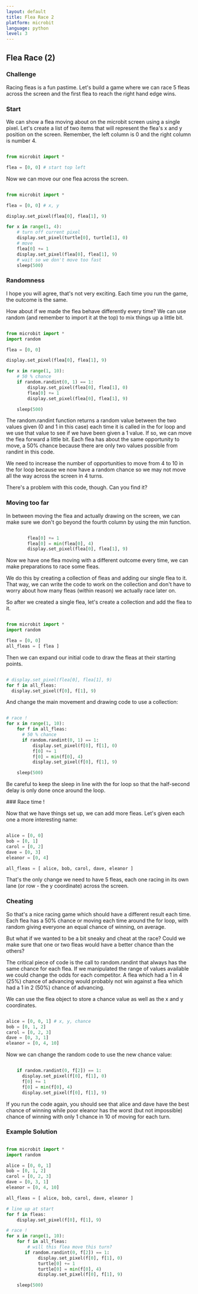 ```yaml
---
layout: default
title: Flea Race 2
platform: microbit
language: python
level: 3
---
```


## Flea Race (2)

### Challenge

Racing fleas is a fun pastime. Let's build a game where we can race 5 fleas across the screen and the first flea to reach the right hand edge wins.

### Start

We can show a flea moving about on the microbit screen using a single pixel. Let's create a list of two items that will represent the flea's x and y position on the screen. Remember, the left column is 0 and the right column is number 4.

```python

from microbit import *

flea = [0, 0] # start top left


```

Now we can move our one flea across the screen.


```python

from microbit import *

flea = [0, 0] # x, y

display.set_pixel(flea[0], flea[1], 9)

for x in range(1, 4):
    # turn off current pixel
    display.set_pixel(turtle[0], turtle[1], 0)
    # move
    flea[0] += 1
    display.set_pixel(flea[0], flea[1], 9)
    # wait so we don't move too fast
    sleep(500)        

```

### Randomness

I hope you will agree, that's not very exciting. Each time you run the game, the outcome is the same.

How about if we made the flea behave differently every time? We can use random (and remember to import it at the top) to mix things up a little bit.


```python

from microbit import *
import random

flea = [0, 0]

display.set_pixel(flea[0], flea[1], 9)

for x in range(1, 10):
    # 50 % chance
    if random.randint(0, 1) == 1:
        display.set_pixel(flea[0], flea[1], 0)
        flea[0] += 1
        display.set_pixel(flea[0], flea[1], 9)

    sleep(500)        

```

The random.randint function returns a random value between the two values given (0 and 1 in this case) each time it is called in the for loop and we use that value to see if we have been given a 1 value. If so, we can move the flea forward a little bit. Each flea has about the same opportunity to move, a 50% chance because there are only two values possible from randint in this code.

We need to increase the number of opportunities to move from 4 to 10 in the for loop because we now have a random chance so we may not move all the way across the screen in 4 turns.

There's a problem with this code, though. Can you find it?

### Moving too far

In between moving the flea and actually drawing on the screen, we can make sure we don't go beyond the fourth column by using the min function.

```python

        flea[0] += 1
        flea[0] = min(flea[0], 4)
        display.set_pixel(flea[0], flea[1], 9)

```

Now we have one flea moving with a different outcome every time, we can make preparations to race some fleas.

We do this by creating a collection of fleas and adding our single flea to it. That way, we can write the code to work on the collection and don't have to worry about how many fleas (within reason) we actually race later on.

So after we created a single flea, let's create a collection and add the flea to it.

```python

from microbit import *
import random

flea = [0, 0]
all_fleas = [ flea ]

```

Then we can expand our initial code to draw the fleas at their starting points.

```python

# display.set_pixel(flea[0], flea[1], 9)
for f in all_fleas:
  display.set_pixel(f[0], f[1], 9)

```

And change the main movement and drawing code to use a collection:

```python

# race !
for x in range(1, 10):
    for f in all_fleas:
      # 50 % chance
      if random.randint(0, 1) == 1:
          display.set_pixel(f[0], f[1], 0)
          f[0] += 1
          f[0] = min(f[0], 4)
          display.set_pixel(f[0], f[1], 9)

    sleep(500)        

```

Be careful to keep the sleep in line with the for loop so that the half-second delay is only done once around the loop.


### Race time !

Now that we have things set up, we can add more fleas. Let's given each one a more interesting name:

```python

alice = [0, 0]
bob = [0, 1]
carol = [0, 2]
dave = [0, 3]
eleanor = [0, 4]

all_fleas = [ alice, bob, carol, dave, eleanor ]

```

That's the only change we need to have 5 fleas, each one racing in its own lane (or row - the y coordinate) across the screen.


### Cheating

So that's a nice racing game which should have a different result each time. Each flea has a 50% chance or moving each time around the for loop, with random giving everyone an equal chance of winning, on average.

But what if we wanted to be a bit sneaky and cheat at the race? Could we make sure that one or two fleas would have a better chance than the others?

The critical piece of code is the call to random.randint that always has the same chance for each flea. If we manipulated the range of values available we could change the odds for each competitor. A flea which had a 1 in 4 (25%) chance of advancing would probably not win against a flea which had a 1 in 2 (50%) chance of advancing.

We can use the flea object to store a chance value as well as the x and y coordinates.


```python

alice = [0, 0, 1] # x, y, chance
bob = [0, 1, 2]
carol = [0, 2, 3]
dave = [0, 3, 1]
eleanor = [0, 4, 10]

```

Now we can change the random code to use the new chance value:

```python

    if random.randint(0, f[2]) == 1:
      display.set_pixel(f[0], f[1], 0)
      f[0] += 1
      f[0] = min(f[0], 4)
      display.set_pixel(f[0], f[1], 9)

```

If you run the code again, you should see that alice and dave have the best chance of winning while poor eleanor has the worst (but not impossible) chance of winning with only 1 chance in 10 of moving for each turn.


### Example Solution

```python

from microbit import *
import random

alice = [0, 0, 1]
bob = [0, 1, 2]
carol = [0, 2, 3]
dave = [0, 3, 1]
eleanor = [0, 4, 10]

all_fleas = [ alice, bob, carol, dave, eleanor ]

# line up at start
for f in fleas:
    display.set_pixel(f[0], f[1], 9)

# race !
for x in range(1, 10):
    for f in all_fleas:
        # will this flea move this turn?
       if random.randint(0, f[2]) == 1:
            display.set_pixel(f[0], f[1], 0)
            turtle[0] += 1
            turtle[0] = min(f[0], 4)
            display.set_pixel(f[0], f[1], 9)

    sleep(500)        

```
